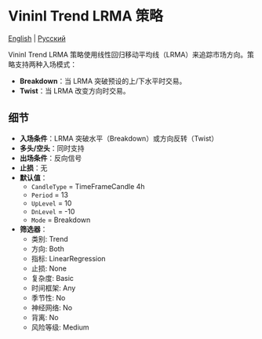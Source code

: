# VininI Trend LRMA 策略
[English](README.md) | [Русский](README_ru.md)

VininI Trend LRMA 策略使用线性回归移动平均线（LRMA）来追踪市场方向。策略支持两种入场模式：
- **Breakdown**：当 LRMA 突破预设的上/下水平时交易。
- **Twist**：当 LRMA 改变方向时交易。

## 细节

- **入场条件**：LRMA 突破水平（Breakdown）或方向反转（Twist）
- **多头/空头**：同时支持
- **出场条件**：反向信号
- **止损**：无
- **默认值**：
  - `CandleType` = TimeFrameCandle 4h
  - `Period` = 13
  - `UpLevel` = 10
  - `DnLevel` = -10
  - `Mode` = Breakdown
- **筛选器**：
  - 类别: Trend
  - 方向: Both
  - 指标: LinearRegression
  - 止损: None
  - 复杂度: Basic
  - 时间框架: Any
  - 季节性: No
  - 神经网络: No
  - 背离: No
  - 风险等级: Medium
